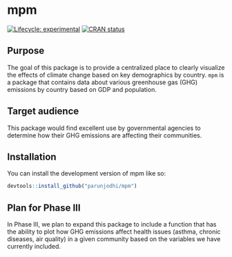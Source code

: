 
<!-- README.md is generated from README.Rmd. Please edit that file -->

# mpm

<!-- badges: start -->

[![Lifecycle:
experimental](https://img.shields.io/badge/lifecycle-experimental-orange.svg)](https://lifecycle.r-lib.org/articles/stages.html#experimental)
[![CRAN
status](https://www.r-pkg.org/badges/version/mpm)](https://CRAN.R-project.org/package=mpm)
<!-- badges: end -->

## Purpose

The goal of this package is to provide a centralized place to clearly
visualize the effects of climate change based on key demographics by
country. `mpm` is a package that contains data about various greenhouse
gas (GHG) emissions by country based on GDP and population.

## Target audience

This package would find excellent use by governmental agencies to
determine how their GHG emissions are affecting their communities.

## Installation

You can install the development version of mpm like so:

``` r
devtools::install_github("parunjodhi/mpm")
```

## Plan for Phase III

In Phase III, we plan to expand this package to include a function that
has the ability to plot how GHG emissions affect health issues (asthma,
chronic diseases, air quality) in a given community based on the
variables we have currently included.
